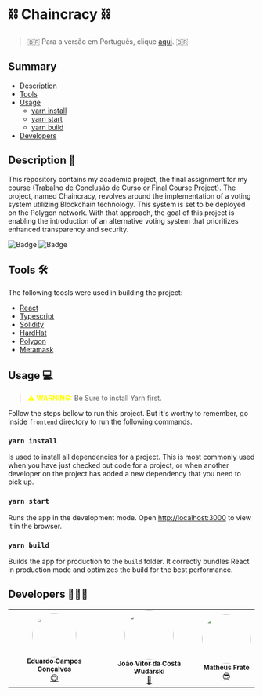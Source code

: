 # ⛓ Chaincracy ⛓
> 🇧🇷 Para a versão em Português, clique [aqui](README-pt.md). 🇧🇷
## Summary 
 * [Description](#description-)
 * [Tools](#tools-)
 * [Usage](#usage-)
   * [yarn install](#yarn-install)
   * [yarn start](#yarn-start)
   * [yarn build](#yarn-build)
 * [Developers](#developers-)
## Description 📝
This repository contains my academic project, the final assignment for my course (Trabalho de Conclusão de Curso or Final Course Project). The project, named Chaincracy, revolves around the implementation of a voting system utilizing Blockchain technology. This system is set to be deployed on the Polygon network. With that approach, the goal of this project is enabling the introduction of an alternative voting system that prioritizes enhanced transparency and security.

![Badge](https://img.shields.io/badge/liscense-MIT-blue) ![Badge](https://img.shields.io/badge/status-under_development-yellow)
## Tools 🛠
The following toosls were used in building the project:
- [React](https://pt-br.reactjs.org/)
- [Typescript](https://www.typescriptlang.org/)
- [Solidity](https://soliditylang.org/)
- [HardHat](https://hardhat.org/)
- [Polygon](https://polygon.technology/)
- [Metamask](https://metamask.io/)

## Usage 💻
> <span style="color:yellow">**⚠ WARNING:**</span>
> Be Sure to install Yarn first.

Follow the steps bellow to run this project. But it's worthy to remember, go inside `frontend` directory to run the following commands.

### `yarn install`
Is used to install all dependencies for a project. This is most commonly used when you have just checked out code for a project, or when another developer on the project has added a new dependency that you need to pick up.
### `yarn start`
Runs the app in the development mode.
Open [http://localhost:3000](http://localhost:3000) to view it in the browser.

### `yarn build`
Builds the app for production to the `build` folder.
It correctly bundles React in production mode and optimizes the build for the best performance.

## Developers 👨🏽‍💻
<table>
  <tr>
    <td align="center"><a href="https://github.com/Im0tec"><img style="border-radius: 50%;" src="https://avatars.githubusercontent.com/u/69486662?s=400&u=fa2807d9b73dce5f14208d7cd4941236a41af131&v=4" width="90px;" alt=""/><br /><sub><b>Eduardo Campos Gonçalves</b></sub></a><br /><a href="ttps://github.com/Im0tec" title="Eduardo Campos Gonçalves">😋</a></td>
    <td align="center"><a href="https://github.com/JoaoWudarski"><img style="border-radius: 50%;" src="https://avatars.githubusercontent.com/u/65422447?v=4" width="100px;" alt=""/><br /><sub><b>João Vitor da Costa Wudarski</b></sub></a><br /><a href="https://github.com/JoaoWudarski" title="João Vitor da Costa Wudarski">🤠</a></td>
    <td align="center"><a href="https://github.com/MatheusFrate"><img style="border-radius: 50%;" src="https://avatars.githubusercontent.com/u/55608318?v=4" width="100px;" alt=""/><br /><sub><b>Matheus Frate</b></sub></a><br /><a href="https://github.com/MatheusFrate" title="Matheus Frate">😎</a></td>
  </tr>
</table>
